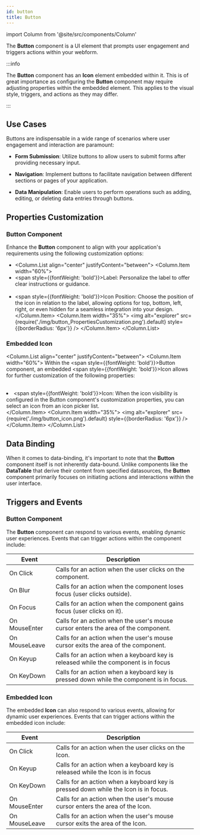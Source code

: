 ```yaml
---
id: button
title: Button
---
```

import Column from '@site/src/components/Column'


The **Button**  component is a UI element that prompts user engagement and triggers actions within your webform. 


:::info 

The **Button** component has an **Icon** element embedded within it. This is of great importance as configuring the **Button** component may require adjusting properties within the embedded element. This applies to the visual style, triggers, and actions as they may differ.

:::


## Use Cases

Buttons are indispensable in a wide range of scenarios where user engagement and interaction are paramount:

- **Form Submission**: Utilize buttons to allow users to submit forms after providing necessary input.

- **Navigation**: Implement buttons to facilitate navigation between different sections or pages of your application.

- **Data Manipulation**: Enable users to perform operations such as adding, editing, or deleting data entries through buttons.


## Properties Customization

### Button Component

Enhance the **Button** component to align with your application's requirements using the following customization options:

- <Column.List align="center" justifyContent="between">
	<Column.Item width="60%">
        <li><span style={{fontWeight: 'bold'}}>Label</span>: Personalize the label to offer clear instructions or guidance.</li>
        <br/>
        <li><span style={{fontWeight: 'bold'}}>Icon Position</span>: Choose the position of the icon in relation to the label, allowing options for top, bottom, left, right, or even hidden for a seamless integration into your design.</li>
	</Column.Item>
	<Column.Item width="35%">
        <img alt="explorer" src={require('./img/button_PropertiesCustomization.png').default} style={{borderRadius: '6px'}} />
	</Column.Item>
</Column.List>

### Embedded Icon


<Column.List align="center" justifyContent="between">
        <Column.Item width="60%">
                Within the <span style={{fontWeight: 'bold'}}>Button</span> component, an embedded <span style={{fontWeight: 'bold'}}>Icon</span> allows for further customization of the following properties: <br/><br/>
                <li><span style={{fontWeight: 'bold'}}>Icon</span>: When the icon visibility is configured in the Button component's customization properties, you can select an icon from an icon picker list.</li>
        </Column.Item>
        <Column.Item width="35%">
                <img alt="explorer" src={require('./img/button_icon.png').default} style={{borderRadius: '6px'}} />
        </Column.Item>
</Column.List>


## Data Binding

When it comes to data-binding, it's important to note that the **Button** component itself is not inherently data-bound. Unlike components like the **DataTable** that derive their content from specified datasources, the **Button** component primarily focuses on initiating actions and interactions within the user interface.


## Triggers and Events

### Button Component

The **Button** component can respond to various events, enabling dynamic user experiences. Events that can trigger actions within the component include:

|Event|Description|
|---|---|
|On Click| Calls for an action when the user clicks on the component. |
|On Blur| Calls for an action when the component loses focus (user clicks outside). |
|On Focus| Calls for an action when the component gains focus (user clicks on it). |
|On MouseEnter| Calls for an action when the user's mouse cursor enters the area of the component.|
|On MouseLeave| Calls for an action when the user's mouse cursor exits the area of the component.|
|On Keyup| Calls for an action when a keyboard key is released while the component is in focus|
|On KeyDown| Calls for an action when a keyboard key is pressed down while the component is in focus. |

### Embedded Icon

The embedded **Icon** can also respond to various events, allowing for dynamic user experiences. Events that can trigger actions within the embedded icon include:

|Event|Description|
|---|---|
|On Click| Calls for an action when the user clicks on the Icon. |
|On Keyup| Calls for an action when a keyboard key is released while the Icon is in focus|
|On KeyDown| Calls for an action when a keyboard key is pressed down while the Icon is in focus. |
|On MouseEnter| Calls for an action when the user's mouse cursor enters the area of the Icon.|
|On MouseLeave| Calls for an action when the user's mouse cursor exits the area of the Icon.|